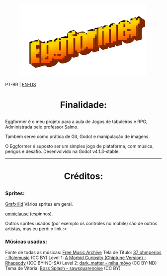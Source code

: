 <p align="center">
<img src="/Assets/image.png" width="410"/>
</p>

PT-BR | [EN-US](docs/english.md)



# <p style="text-align: center;">Finalidade:</p>

Eggformer é o meu projeto para a aula de Jogos de tabuleiros e RPG, Administrada pelo professor Salmo.

Também serve como prática de Git, Godot e manipulação de imagens. 

O Eggformer é suposto ser um simples jogo de plataforma, com música, perigos e desafio. Desenvolvido na Godot v4.1.3-stable.

----


# <p style="text-align: center;">Créditos:</p>

### Sprites:

[GrafxKid](https://grafxkid.itch.io) Vários sprites em geral.

[omniclause](https://omniclause.itch.io/spikes) (espinhos). 

Outros sprites usados (por exemplo os controles no mobile) são de outros artistas, mas eu perdi o link :<

### Músicas usadas: 
Fonte de todas as músicas: [Free Music Archive](https://freemusicarchive.org)
Tela de Título: [37 ohmperios - Rolemusic](https://freemusicarchive.org/music/Rolemusic/single/37-ohmperios/) (CC BY)
Level 1: [A Morbid Curiosity (Chiptune Version) - Rhapsody](https://freemusicarchive.org/music/rhapsody/single/a-morbid-curiosity-chiptune-version/) ((CC BY-NC-SA)
Level 2: [dark_matter - miha mōyo](https://freemusicarchive.org/music/miha-moyo/single/dark-matter-1/) (CC BY-ND)
Tema de Vitória: [Boss Splash - sawsquarenoise](https://freemusicarchive.org/music/sawsquarenoise/dojokratos/boss-splash/) (CC BY)
